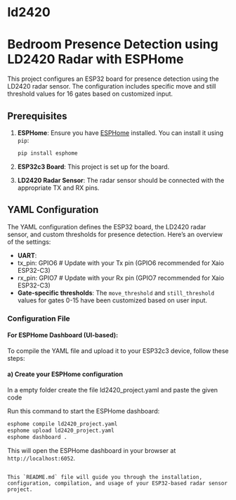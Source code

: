 # ld2420






# Bedroom Presence Detection using LD2420 Radar with ESPHome

This project configures an ESP32 board for presence detection using the LD2420 radar sensor. The configuration includes specific move and still threshold values for 16 gates based on customized input.

## Prerequisites

1. **ESPHome**: Ensure you have [ESPHome](https://esphome.io/) installed. You can install it using `pip`:
   ```bash
   pip install esphome
   ```

2. **ESP32c3 Board**: This project is set up for the board.

3. **LD2420 Radar Sensor**: The radar sensor should be connected with the appropriate TX and RX pins.

## YAML Configuration

The YAML configuration defines the ESP32 board, the LD2420 radar sensor, and custom thresholds for presence detection. Here’s an overview of the settings:

- **UART**:
- tx_pin: GPIO6  # Update with your Tx pin (GPIO6 recommended for Xaio ESP32-C3)
- rx_pin: GPIO7  # Update with your Rx pin (GPIO7 recommended for Xaio ESP32-C3)
- **Gate-specific thresholds**: The `move_threshold` and `still_threshold` values for gates 0-15 have been customized based on user input.

### Configuration File


#### For ESPHome Dashboard (UI-based):
To compile the YAML file and upload it to your ESP32c3 device, follow these steps:

#### a) Create your ESPHome configuration

In a empty folder create the file  ld2420_project.yaml and paste the given code

Run this command to start the ESPHome dashboard:




```bash
esphome compile ld2420_project.yaml
esphome upload ld2420_project.yaml
esphome dashboard .
```

This will open the ESPHome dashboard in your browser at `http://localhost:6052`.

```

This `README.md` file will guide you through the installation, configuration, compilation, and usage of your ESP32-based radar sensor project.

